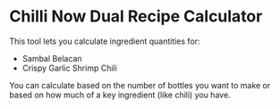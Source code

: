 # Chilli Now Dual Recipe Calculator

This tool lets you calculate ingredient quantities for:

- Sambal Belacan
- Crispy Garlic Shrimp Chili

You can calculate based on the number of bottles you want to make or based on how much of a key ingredient (like chili) you have.